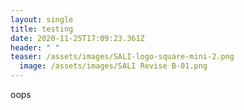 ```yaml
---
layout: single
title: testing
date: 2020-11-25T17:09:23.361Z
header: " "
teaser: /assets/images/SALI-logo-square-mini-2.png
  image: /assets/images/SALI Revise B-01.png
---
```

oops